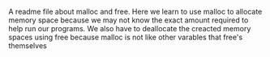 A readme file about malloc and free. Here we learn to use malloc to allocate memory space because we may not know the exact amount required to help run our programs. We also have to deallocate the creacted memory spaces using free because malloc is not like other varables that free's themselves
